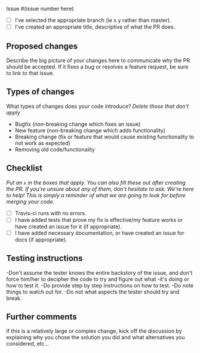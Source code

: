 Issue #(issue number here)

- [ ] I've selected the appropriate branch (ie x.y rather than master).
- [ ] I've created an appropriate title, descriptive of what the PR does.

## Proposed changes

Describe the big picture of your changes here to communicate why the PR should be accepted. If it fixes a bug or resolves a feature request, be sure to link to that issue.

## Types of changes

What types of changes does your code introduce?
_Delete those that don't apply_

- Bugfix (non-breaking change which fixes an issue)
- New feature (non-breaking change which adds functionality)
- Breaking change (fix or feature that would cause existing functionality to not work as expected)
- Removing old code/functionality

## Checklist

_Put an `x` in the boxes that apply. You can also fill these out after creating the PR. If you're unsure about any of them, don't hesitate to ask. We're here to help! This is simply a reminder of what we are going to look for before merging your code._

- [ ] Travis-ci runs with no errors.
- [ ] I have added tests that prove my fix is effective/my feature works or have created an issue for it (if appropriate).
- [ ] I have added necessary documentation, or have created an issue for docs (if appropriate).

## Testing instructions
-Don't assume the tester knows the entire backstory of the issue, and don't force him/her to decipher the code to try and figure out what -it's doing or how to test it.
-Do provide step by step instructions on how to test. 
-Do note things to watch out for.
-Do not what aspects the tester should try and break.

## Further comments

If this is a relatively large or complex change, kick off the discussion by explaining why you chose the solution you did and what alternatives you considered, etc...
